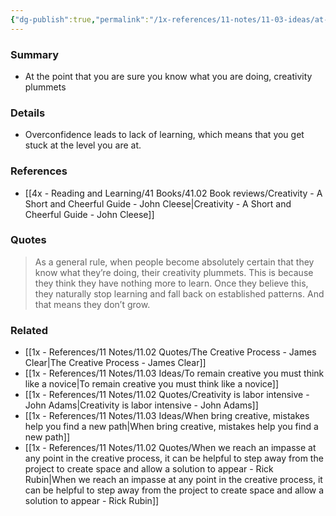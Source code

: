 ```yaml
---
{"dg-publish":true,"permalink":"/1x-references/11-notes/11-03-ideas/at-the-point-that-you-are-sure-you-know-what-you-are-doing-creativity-plummets/","title":"At the point that you are sure you know what you are doing, creativity plummets","created":"2025-10-10T22:40:47.102+03:00","updated":"2025-10-10T22:45:43.674+03:00"}
---
```



### Summary
- At the point that you are sure you know what you are doing, creativity plummets

### Details
- Overconfidence leads to lack of learning, which means that you get stuck at the level you are at.

### References
- [[4x - Reading and Learning/41 Books/41.02 Book reviews/Creativity - A Short and Cheerful Guide - John Cleese\|Creativity - A Short and Cheerful Guide - John Cleese]]

### Quotes
> As a general rule, when people become absolutely certain that they know what they’re doing, their creativity plummets. This is because they think they have nothing more to learn. Once they believe this, they naturally stop learning and fall back on established patterns. And that means they don’t grow.


### Related
- [[1x - References/11 Notes/11.02 Quotes/The Creative Process - James Clear\|The Creative Process - James Clear]]
- [[1x - References/11 Notes/11.03 Ideas/To remain creative you must think like a novice\|To remain creative you must think like a novice]]
- [[1x - References/11 Notes/11.02 Quotes/Creativity is labor intensive - John Adams\|Creativity is labor intensive - John Adams]]
- [[1x - References/11 Notes/11.03 Ideas/When bring creative, mistakes help you find a new path\|When bring creative, mistakes help you find a new path]]
- [[1x - References/11 Notes/11.02 Quotes/When we reach an impasse at any point in the creative process, it can be helpful to step away from the project to create space and allow a solution to appear - Rick Rubin\|When we reach an impasse at any point in the creative process, it can be helpful to step away from the project to create space and allow a solution to appear - Rick Rubin]]